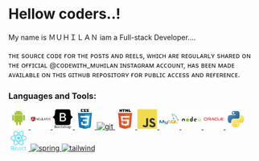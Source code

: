 
  <div class="container">
        <h1>Hellow coders..!</h1>
        <p>
            My name is ＭＵＨＩＬＡＮ
            iam a Full-stack Developer....<br><br>
            ᴛʜᴇ sᴏᴜʀᴄᴇ ᴄᴏᴅᴇ ғᴏʀ ᴛʜᴇ ᴘᴏsᴛs ᴀɴᴅ ʀᴇᴇʟs, ᴡʜɪᴄʜ ᴀʀᴇ ʀᴇɢᴜʟᴀʀʟʏ sʜᴀʀᴇᴅ ᴏɴ ᴛʜᴇ ᴏғғɪᴄɪᴀʟ @ᴄᴏᴅᴇᴡɪᴛʜ_ᴍᴜʜɪʟᴀɴ ɪɴsᴛᴀɢʀᴀᴍ ᴀᴄᴄᴏᴜɴᴛ, ʜᴀs ʙᴇᴇɴ ᴍᴀᴅᴇ ᴀᴠᴀɪʟᴀʙʟᴇ ᴏɴ ᴛʜɪs ɢɪᴛʜᴜʙ ʀᴇᴘᴏsɪᴛᴏʀʏ ғᴏʀ ᴘᴜʙʟɪᴄ ᴀᴄᴄᴇss ᴀɴᴅ ʀᴇғᴇʀᴇɴᴄᴇ.
        </p>
        </div>
        <h3 align="left">Languages and Tools:</h3>
<p align="left"> <a href="https://developer.android.com" target="_blank" rel="noreferrer"> <img src="https://raw.githubusercontent.com/devicons/devicon/master/icons/android/android-original-wordmark.svg" alt="android" width="40" height="40"/> </a> <a href="https://angular.io" target="_blank" rel="noreferrer"> <img src="https://raw.githubusercontent.com/devicons/devicon/master/icons/angularjs/angularjs-original-wordmark.svg" alt="angularjs" width="40" height="40"/> </a> <a href="https://getbootstrap.com" target="_blank" rel="noreferrer"> <img src="https://raw.githubusercontent.com/devicons/devicon/master/icons/bootstrap/bootstrap-plain-wordmark.svg" alt="bootstrap" width="40" height="40"/> </a> <a href="https://www.w3schools.com/css/" target="_blank" rel="noreferrer"> <img src="https://raw.githubusercontent.com/devicons/devicon/master/icons/css3/css3-original-wordmark.svg" alt="css3" width="40" height="40"/> </a> <a href="https://git-scm.com/" target="_blank" rel="noreferrer"> <img src="https://www.vectorlogo.zone/logos/git-scm/git-scm-icon.svg" alt="git" width="40" height="40"/> </a> <a href="https://www.w3.org/html/" target="_blank" rel="noreferrer"> <img src="https://raw.githubusercontent.com/devicons/devicon/master/icons/html5/html5-original-wordmark.svg" alt="html5" width="40" height="40"/> </a> <a href="https://developer.mozilla.org/en-US/docs/Web/JavaScript" target="_blank" rel="noreferrer"> <img src="https://raw.githubusercontent.com/devicons/devicon/master/icons/javascript/javascript-original.svg" alt="javascript" width="40" height="40"/> </a> <a href="https://www.mysql.com/" target="_blank" rel="noreferrer"> <img src="https://raw.githubusercontent.com/devicons/devicon/master/icons/mysql/mysql-original-wordmark.svg" alt="mysql" width="40" height="40"/> </a> <a href="https://nodejs.org" target="_blank" rel="noreferrer"> <img src="https://raw.githubusercontent.com/devicons/devicon/master/icons/nodejs/nodejs-original-wordmark.svg" alt="nodejs" width="40" height="40"/> </a> <a href="https://www.oracle.com/" target="_blank" rel="noreferrer"> <img src="https://raw.githubusercontent.com/devicons/devicon/master/icons/oracle/oracle-original.svg" alt="oracle" width="40" height="40"/> </a> <a href="https://www.python.org" target="_blank" rel="noreferrer"> <img src="https://raw.githubusercontent.com/devicons/devicon/master/icons/python/python-original.svg" alt="python" width="40" height="40"/> </a> <a href="https://reactjs.org/" target="_blank" rel="noreferrer"> <img src="https://raw.githubusercontent.com/devicons/devicon/master/icons/react/react-original-wordmark.svg" alt="react" width="40" height="40"/> </a> <a href="https://spring.io/" target="_blank" rel="noreferrer"> <img src="https://www.vectorlogo.zone/logos/springio/springio-icon.svg" alt="spring" width="40" height="40"/> </a> <a href="https://tailwindcss.com/" target="_blank" rel="noreferrer"> <img src="https://www.vectorlogo.zone/logos/tailwindcss/tailwindcss-icon.svg" alt="tailwind" width="40" height="40"/> </a> </p>



